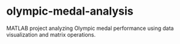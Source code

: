 # olympic-medal-analysis
MATLAB project analyzing Olympic medal performance using data visualization and matrix operations.
